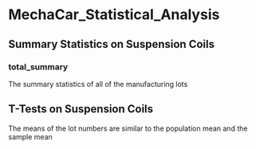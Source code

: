 # MechaCar_Statistical_Analysis

## Summary Statistics on Suspension Coils

### total_summary
The summary statistics of all of the manufacturing lots


## T-Tests on Suspension Coils
The means of the lot numbers are similar to the population mean and the sample mean


